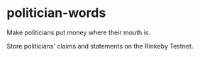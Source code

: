 # politician-words
Make politicians put money where their mouth is.

Store politicians' claims and statements on the Rinkeby Testnet.
